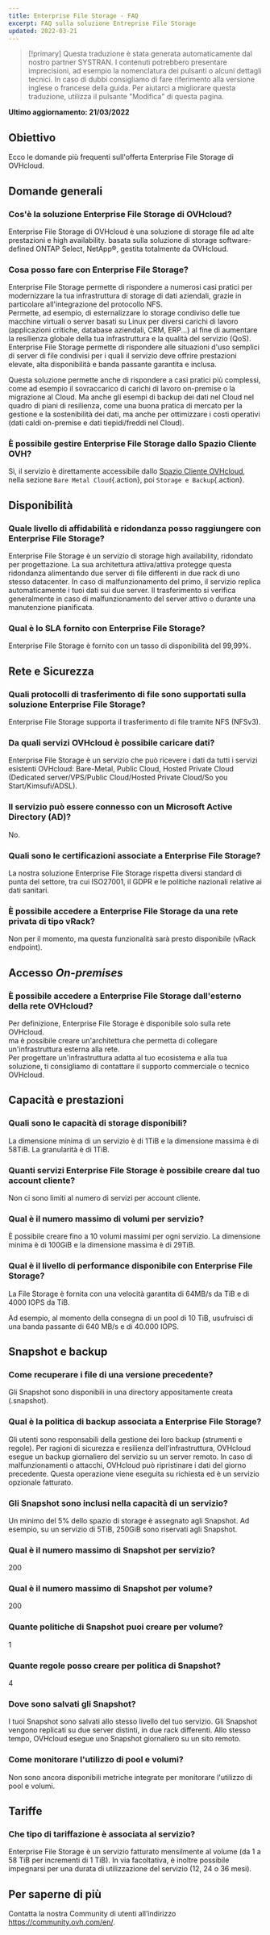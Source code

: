 ```yaml
---
title: Enterprise File Storage - FAQ
excerpt: FAQ sulla soluzione Entreprise File Storage
updated: 2022-03-21
---
```


> [!primary]
> Questa traduzione è stata generata automaticamente dal nostro partner SYSTRAN. I contenuti potrebbero presentare imprecisioni, ad esempio la nomenclatura dei pulsanti o alcuni dettagli tecnici. In caso di dubbi consigliamo di fare riferimento alla versione inglese o francese della guida. Per aiutarci a migliorare questa traduzione, utilizza il pulsante "Modifica" di questa pagina.
>

**Ultimo aggiornamento: 21/03/2022**

## Obiettivo

Ecco le domande più frequenti sull'offerta Enterprise File Storage di OVHcloud.

## Domande generali

### Cos'è la soluzione Enterprise File Storage di OVHcloud?

Enterprise File Storage di OVHcloud è una soluzione di storage file ad alte prestazioni e high availability. basata sulla soluzione di storage software-defined ONTAP Select, NetApp&#174;, gestita totalmente da OVHcloud.

### Cosa posso fare con Enterprise File Storage?

Enterprise File Storage permette di rispondere a numerosi casi pratici per modernizzare la tua infrastruttura di storage di dati aziendali, grazie in particolare all'integrazione del protocollo NFS.<br>
Permette, ad esempio, di esternalizzare lo storage condiviso delle tue macchine virtuali o server basati su Linux per diversi carichi di lavoro (applicazioni critiche, database aziendali, CRM, ERP...) al fine di aumentare la resilienza globale della tua infrastruttura e la qualità del servizio (QoS).<br>
Enterprise File Storage permette di rispondere alle situazioni d'uso semplici di server di file condivisi per i quali il servizio deve offrire prestazioni elevate, alta disponibilità e banda passante garantita e inclusa.

Questa soluzione permette anche di rispondere a casi pratici più complessi, come ad esempio il sovraccarico di carichi di lavoro on-premise o la migrazione al Cloud. Ma anche gli esempi di backup dei dati nel Cloud nel quadro di piani di resilienza, come una buona pratica di mercato per la gestione e la sostenibilità dei dati, ma anche per ottimizzare i costi operativi (dati caldi on-premise e dati tiepidi/freddi nel Cloud).

### È possibile gestire Enterprise File Storage dallo Spazio Cliente OVH?

Sì, il servizio è direttamente accessibile dallo [Spazio Cliente OVHcloud](https://www.ovh.com/auth/?action=gotomanager&from=https://www.ovh.it/&ovhSubsidiary=it), nella sezione `Bare Metal Cloud`{.action}, poi `Storage e Backup`{.action}.

## Disponibilità

### Quale livello di affidabilità e ridondanza posso raggiungere con Enterprise File Storage?

Enterprise File Storage è un servizio di storage high availability, ridondato per progettazione. La sua architettura attiva/attiva protegge questa ridondanza alimentando due server di file differenti in due rack di uno stesso datacenter. In caso di malfunzionamento del primo, il servizio replica automaticamente i tuoi dati sui due server. Il trasferimento si verifica generalmente in caso di malfunzionamento del server attivo o durante una manutenzione pianificata.

### Qual è lo SLA fornito con Enterprise File Storage?

Enterprise File Storage è fornito con un tasso di disponibilità del 99,99%.

## Rete e Sicurezza

### Quali protocolli di trasferimento di file sono supportati sulla soluzione Enterprise File Storage?

Enterprise File Storage supporta il trasferimento di file tramite NFS (NFSv3).

### Da quali servizi OVHcloud è possibile caricare dati?

Enterprise File Storage è un servizio che può ricevere i dati da tutti i servizi esistenti OVHcloud: Bare-Metal, Public Cloud, Hosted Private Cloud (Dedicated server/VPS/Public Cloud/Hosted Private Cloud/So you Start/Kimsufi/ADSL).

### Il servizio può essere connesso con un Microsoft Active Directory (AD)?

No.

### Quali sono le certificazioni associate a Enterprise File Storage?

La nostra soluzione Enterprise File Storage rispetta diversi standard di punta del settore, tra cui ISO27001, il GDPR e le politiche nazionali relative ai dati sanitari.

### È possibile accedere a Enterprise File Storage da una rete privata di tipo vRack?

Non per il momento, ma questa funzionalità sarà presto disponibile (vRack endpoint).

## Accesso *On-premises*

### È possibile accedere a Enterprise File Storage dall'esterno della rete OVHcloud?

Per definizione, Enterprise File Storage è disponibile solo sulla rete OVHcloud.<br>
ma è possibile creare un'architettura che permetta di collegare un'infrastruttura esterna alla rete.<br>
Per progettare un'infrastruttura adatta al tuo ecosistema e alla tua soluzione, ti consigliamo di contattare il supporto commerciale o tecnico OVHcloud. 

## Capacità e prestazioni

### Quali sono le capacità di storage disponibili?

La dimensione minima di un servizio è di 1TiB e la dimensione massima è di 58TiB. La granularità è di 1TiB.

### Quanti servizi Enterprise File Storage è possibile creare dal tuo account cliente?

Non ci sono limiti al numero di servizi per account cliente.

### Qual è il numero massimo di volumi per servizio?

È possibile creare fino a 10 volumi massimi per ogni servizio. La dimensione minima è di 100GiB e la dimensione massima è di 29TiB.

### Qual è il livello di performance disponibile con Enterprise File Storage?

La File Storage è fornita con una velocità garantita di 64MB/s da TiB e di 4000 IOPS da TiB.

Ad esempio, al momento della consegna di un pool di 10 TiB, usufruisci di una banda passante di 640 MB/s e di 40.000 IOPS.

## Snapshot e backup

### Come recuperare i file di una versione precedente?

Gli Snapshot sono disponibili in una directory appositamente creata (.snapshot).

### Qual è la politica di backup associata a Enterprise File Storage?

Gli utenti sono responsabili della gestione dei loro backup (strumenti e regole). Per ragioni di sicurezza e resilienza dell'infrastruttura, OVHcloud esegue un backup giornaliero del servizio su un server remoto. In caso di malfunzionamenti o attacchi, OVHcloud può ripristinare i dati del giorno precedente. Questa operazione viene eseguita su richiesta ed è un servizio opzionale fatturato.

### Gli Snapshot sono inclusi nella capacità di un servizio?

Un minimo del 5% dello spazio di storage è assegnato agli Snapshot. Ad esempio, su un servizio di 5TiB, 250GiB sono riservati agli Snapshot.

### Qual è il numero massimo di Snapshot per servizio?

200

### Qual è il numero massimo di Snapshot per volume?

200

### Quante politiche di Snapshot puoi creare per volume?

1

### Quante regole posso creare per politica di Snapshot?

4

### Dove sono salvati gli Snapshot?

I tuoi Snapshot sono salvati allo stesso livello del tuo servizio. Gli Snapshot vengono replicati su due server distinti, in due rack differenti. Allo stesso tempo, OVHcloud esegue uno Snapshot giornaliero su un sito remoto.

### Come monitorare l'utilizzo di pool e volumi?

Non sono ancora disponibili metriche integrate per monitorare l'utilizzo di pool e volumi. 

## Tariffe

### Che tipo di tariffazione è associata al servizio?

Enterprise File Storage è un servizio fatturato mensilmente al volume (da 1 a 58 TiB per incrementi di 1 TiB). In via facoltativa, è inoltre possibile impegnarsi per una durata di utilizzazione del servizio (12, 24 o 36 mesi).

## Per saperne di più

Contatta la nostra Community di utenti all’indirizzo <https://community.ovh.com/en/>.
